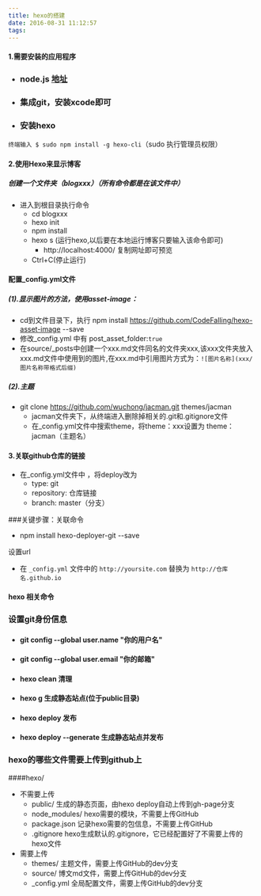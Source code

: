 ```yaml
---
title: hexo的搭建
date: 2016-08-31 11:12:57
tags:
---
```



####  1.需要安装的应用程序
-	###  node.js [地址](https://nodejs.org/en/)
-	###  集成git，安装xcode即可 

-	###  安装hexo
`终端输入 $ sudo npm install -g hexo-cli`（sudo 执行管理员权限）

####  2.使用Hexo来显示博客

#####  创建一个文件夹（blogxxx）（所有命令都是在该文件中）

-	进入到根目录执行命令
	-	cd blogxxx
	-	hexo init 
	-	npm install
	-	hexo s (运行hexo,以后要在本地运行博客只要输入该命令即可)
		-	http://localhost:4000/ 复制网址即可预览
	-	Ctrl+C(停止运行)
	
####   配置_config.yml文件 
#####  (1).显示图片的方法，使用asset-image：

-	cd到文件目录下，执行 npm install https://github.com/CodeFalling/hexo-asset-image --save
-	修改_config.yml 中有 post_asset_folder:`true`
-	在source/_posts中创建一个xxx.md文件同名的文件夹xxx,该xxx文件夹放入xxx.md文件中使用到的图片,在xxx.md中引用图片方式为：`![图片名称](xxx/图片名称带格式后缀)`

#####  (2).主题
-	git clone https://github.com/wuchong/jacman.git themes/jacman
	-	jacman文件夹下，从终端进入删除掉相关的.git和.gitignore文件
	-	在_config.yml文件中搜索theme，将theme：xxx设置为 theme： jacman（主题名）


####  3.关联github仓库的链接
-	在_config.yml文件中 ，将deploy改为
	-	type: git
	-	repository: 仓库链接
	-	branch: master（分支）

###关键步骤：关联命令

-	npm install hexo-deployer-git --save

设置url
-	在 `_config.yml` 文件中的 `http://yoursite.com` 替换为 `http://仓库名.github.io`

####  hexo 相关命令
###  设置git身份信息
-	####  git config --global user.name "你的用户名"
-	####  git config --global user.email "你的邮箱"
-	####  hexo clean 清理
-	####  hexo g 生成静态站点(位于public目录)
-	####  hexo deploy 发布
-	####  hexo deploy --generate 生成静态站点并发布


###  hexo的哪些文件需要上传到github上
####hexo/
-	不需要上传
	- public/         生成的静态页面，由hexo deploy自动上传到gh-page分支
	- node_modules/   hexo需要的模块，不需要上传GitHub
	- package.json    记录hexo需要的包信息，不需要上传GitHub
	- .gitignore      hexo生成默认的.gitignore，它已经配置好了不需要上传的hexo文件
-	需要上传
	- themes/         主题文件，需要上传GitHub的dev分支
	- source/        博文md文件，需要上传GitHub的dev分支
	- _config.yml     全局配置文件，需要上传GitHub的dev分支